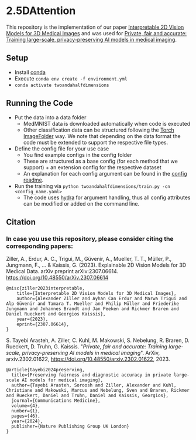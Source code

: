 # 2.5DAttention
This repository is the implementation of our paper [Interpretable 2D Vision Models for 3D Medical Images](https://arxiv.org/abs/2307.06614) and was used for [Private, fair and accurate: Training large-scale, privacy-preserving AI models in medical imaging](https://arxiv.org/abs/2302.01622). 

## Setup
 - Install [conda](https://conda.io/projects/conda/en/latest/user-guide/install/index.html)
 - Execute ```conda env create -f environment.yml```
 - ```conda activate twoandahalfdimensions```

## Running the Code
 - Put the data into a data folder
    - MedMNIST data is downloaded automatically when code is executed
    - Other classification data can be structured following the [Torch ImageFolder](https://pytorch.org/vision/stable/generated/torchvision.datasets.ImageFolder.html) way. We note that depending on the data format the code must be extended to support the respective file types.
  - Define the config file for your use case
    - You find example configs in the config folder
    - These are structured as a base config (for each method that we support) + an extension config for the respective dataset
    - An explanation for each config argument can be found in the [config readme](configs/README.md).
  - Run the training via ```python twoandahalfdimensions/train.py -cn <config_name.yaml>```
    - The code uses [hydra](https://hydra.cc/) for argument handling, thus all config attributes can be modified or added on the command line. 

## Citation

### In case you use this repository, please consider citing the corresponding papers:


Ziller, A., Erdur, A. C., Trigui, M., Güvenir, A., Mueller, T. T., Müller, P., Jungmann, F., ... & Kaissis, G. (2023). Explainable 2D Vision Models for 3D Medical Data. arXiv preprint arXiv:2307.06614. https://doi.org/10.48550/arXiv.2307.06614

    @misc{ziller2023interpretable,
        title={Interpretable 2D Vision Models for 3D Medical Images}, 
        author={Alexander Ziller and Ayhan Can Erdur and Marwa Trigui and Alp Güvenir and Tamara T. Mueller and Philip Müller and Friederike Jungmann and Johannes Brandt and Jan Peeken and Rickmer Braren and Daniel Rueckert and Georgios Kaissis},
        year={2023},
        eprint={2307.06614},
    }


S. Tayebi Arasteh, A. Ziller, C. Kuhl, M. Makowski, S. Nebelung, R. Braren, D. Rueckert, D. Truhn, G. Kaissis. "*Private, fair and accurate: Training large-scale, privacy-preserving AI models in medical imaging*". ArXiv, arxiv.2302.01622, https://doi.org/10.48550/arxiv.2302.01622, 2023.

    @article{tayebi2024preserving,
      title={Preserving fairness and diagnostic accuracy in private large-scale AI models for medical imaging},
      author={Tayebi Arasteh, Soroosh and Ziller, Alexander and Kuhl, Christiane and Makowski, Marcus and Nebelung, Sven and Braren, Rickmer and Rueckert, Daniel and Truhn, Daniel and Kaissis, Georgios},
      journal={Communications Medicine},
      volume={4},
      number={1},
      pages={46},
      year={2024},
      publisher={Nature Publishing Group UK London}
    }
